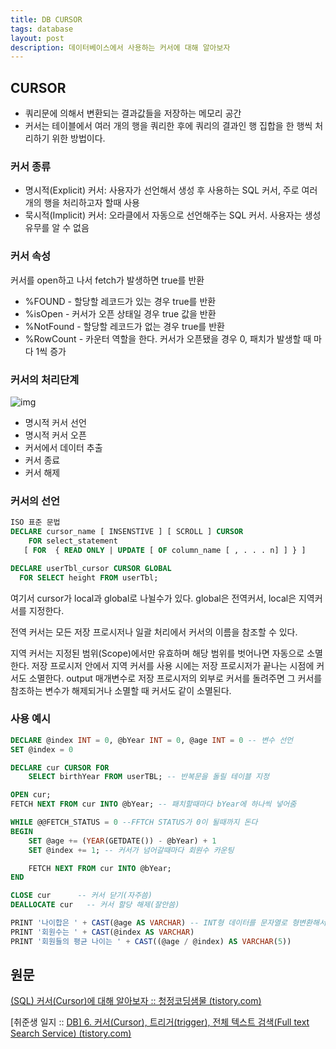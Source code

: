```yaml
---
title: DB CURSOR
tags: database
layout: post
description: 데이터베이스에서 사용하는 커서에 대해 알아보자
---
```


## CURSOR

- 쿼리문에 의해서 변환되는 결과값들을 저장하는 메모리 공간
- 커서는 테이블에서 여러 개의 행을 쿼리한 후에 쿼리의 결과인 행 집합을 한 행씩 처리하기 위한 방법이다.

### 커서 종류

- 명시적(Explicit) 커서: 사용자가 선언해서 생성 후 사용하는 SQL 커서, 주로 여러개의 행을 처리하고자 할때 사용
- 묵시적(Implicit) 커서: 오라클에서 자동으로 선언해주는 SQL 커서. 사용자는 생성 유무를 알 수 없음

### 커서 속성

커서를 open하고 나서 fetch가 발생하면 true를 반환

- %FOUND - 할당할 레코드가 있는 경우 true를 반환
- %isOpen - 커서가 오픈 상태일 경우 true 값을 반환
- %NotFound - 할당할 레코드가 없는 경우 true를 반환
- %RowCount - 카운터 역할을 한다. 커서가 오픈됐을 경우 0, 패치가 발생할 때 마다 1씩 증가

### 커서의 처리단계

![img](https://blog.kakaocdn.net/dn/cAwXxE/btqEOEdGtm4/65F73FY7lKS0EJafkcaUyk/img.png)

- 명시적 커서 선언
- 명시적 커서 오픈
- 커서에서 데이터 추출 
- 커서 종료
- 커서 해제

### 커서의 선언

```sql
ISO 표준 문법
DECLARE cursor_name [ INSENSTIVE ] [ SCROLL ] CURSOR
    FOR select_statement
   [ FOR  { READ ONLY | UPDATE [ OF column_name [ , . . . n] ] } ]
```

```sql
DECLARE userTbl_cursor CURSOR GLOBAL
  FOR SELECT height FROM userTbl;
```

여기서 cursor가 local과 global로 나뉠수가 있다. global은 전역커서, local은 지역커서를 지정한다.

전역 커서는 모든 저장 프로시저나 일괄 처리에서 커서의 이름을 참조할 수 있다.

지역 커서는 지정된 범위(Scope)에서만 유효하며 해당 범위를 벗어나면 자동으로 소멸한다. 저장 프로시저 안에서 지역 커서를 사용 시에는 저장 프로시저가 끝나는 시점에 커서도 소멸한다. output 매개변수로 저장 프로시저의 외부로 커서를 돌려주면 그 커서를 참조하는 변수가 해제되거나 소멸할 때 커서도 같이 소멸된다.

### 사용 예시

```sql
DECLARE @index INT = 0, @bYear INT = 0, @age INT = 0 -- 변수 선언
SET @index = 0

DECLARE cur CURSOR FOR    
	SELECT birthYear FROM userTBL; -- 반복문을 돌릴 테이블 지정

OPEN cur; 
FETCH NEXT FROM cur INTO @bYear; -- 패치할때마다 bYear에 하나씩 넣어줌

WHILE @@FETCH_STATUS = 0 --FFTCH STATUS가 0이 될때까지 돈다
BEGIN
	SET	@age += (YEAR(GETDATE()) - @bYear) + 1 
	SET @index += 1; -- 커서가 넘어갈때마다 회원수 카운팅

	FETCH NEXT FROM cur INTO @bYear;   
END

CLOSE cur      -- 커서 닫기(자주씀)
DEALLOCATE cur   -- 커서 할당 해제(잘안씀)

PRINT '나이합은 ' + CAST(@age AS VARCHAR) -- INT형 데이터를 문자열로 형변환해서 PRINT로 출력
PRINT '회원수는 ' + CAST(@index AS VARCHAR)
PRINT '회원들의 평균 나이는 ' + CAST((@age / @index) AS VARCHAR(5))
```

## 원문

[(SQL) 커서(Cursor)에 대해 알아보자 :: 청정코딩샘물 (tistory.com)](https://rh-cp.tistory.com/50)

[취준생 일지 :: [DB\] 6. 커서(Cursor), 트리거(trigger), 전체 텍스트 검색(Full text Search Service) (tistory.com)](https://andjjip.tistory.com/44)